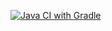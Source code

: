 [![Java CI with Gradle](https://github.com/rusLAN-000/AutomatedTestingHomeWork2/actions/workflows/gradle.yml/badge.svg)](https://github.com/rusLAN-000/AutomatedTestingHomeWork2/actions/workflows/gradle.yml)